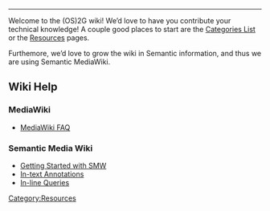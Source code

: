 -----

Welcome to the (OS)2G wiki\! We’d love to have you contribute your
technical knowledge\! A couple good places to start are the [Categories
List](Special:Categories) or the [Resources](:Category:Resources) pages.

Furthemore, we’d love to grow the wiki in Semantic information, and thus
we are using Semantic MediaWiki.

## Wiki Help

### MediaWiki

  - [MediaWiki
    FAQ](https://www.mediawiki.org/wiki/Special:MyLanguage/Manual:FAQ)

### Semantic Media Wiki

  - [Getting Started with
    SMW](https://www.semantic-mediawiki.org/wiki/Help:Getting_started)
  - [In-text
    Annotations](https://www.semantic-mediawiki.org/wiki/Help:In-text_annotation)
  - [In-line
    Queries](https://www.semantic-mediawiki.org/wiki/Help:Inline_queries)

<Category:Resources>
